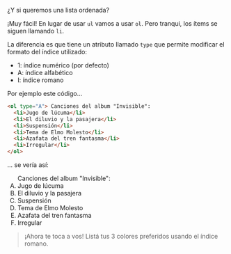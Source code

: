 ¿Y si queremos una lista ordenada?

¡Muy fácil! En lugar de usar `ul` vamos a usar `ol`. Pero tranqui, los ítems se siguen llamando `li`.

La diferencia es que tiene un atributo llamado `type` que permite modificar el formato del índice utilizado:

- 1: índice numérico (por defecto)
- A: índice alfabético
- I: índice romano

Por ejemplo este código...

``` html
<ol type="A"> Canciones del album "Invisible":
  <li>Jugo de lúcuma</li>
  <li>El diluvio y la pasajera</li>
  <li>Suspensión</li>
  <li>Tema de Elmo Molesto</li>
  <li>Azafata del tren fantasma</li>
  <li>Irregular</li>
</ol>
```

... se vería así:

<ol type="A"> Canciones del album "Invisible":
  <li>Jugo de lúcuma</li>
  <li>El diluvio y la pasajera</li>
  <li>Suspensión</li>
  <li>Tema de Elmo Molesto</li>
  <li>Azafata del tren fantasma</li>
  <li>Irregular</li>
</ol>

> ¡Ahora te toca a vos! Listá tus 3 colores preferidos usando el índice romano.